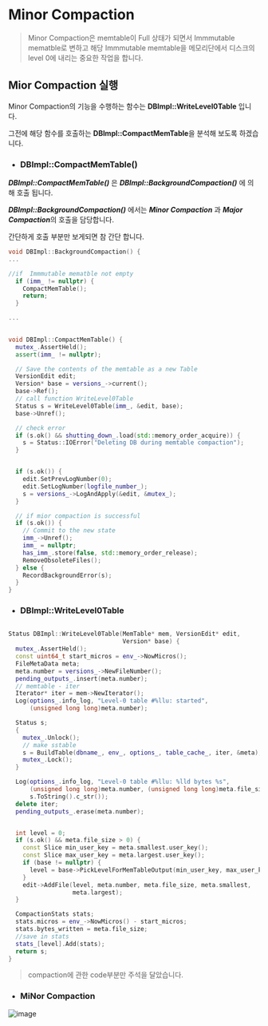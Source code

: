#  Minor Compaction
> Minor Compaction은  memtable이 Full 상태가 되면서 Immmutable mematble로 변하고 해당 Immmutable memtable을 메모리단에서 디스크의 level 0에 내리는 중요한 작업을 합니다.


## Mior Compaction 실행
Minor Compaction의 기능을 수행하는 함수는 **DBImpl::WriteLevel0Table** 입니다.

그전에 해당 함수를 호출하는 **DBImpl::CompactMemTable**을 분석해 보도록 하겠습니다.

- ### DBImpl::CompactMemTable()
***DBImpl::CompactMemTable()*** 은 ***DBImpl::BackgroundCompaction()*** 에 의해 호출 됩니다. 

***DBImpl::BackgroundCompaction()*** 에서는 ***Minor Compaction*** 과 ***Major Compaction***의 호출을 담당합니다.

간단하게 호출 부분만 보게되면 참 간단 합니다.

```c++
void DBImpl::BackgroundCompaction() {
...

//if  Immmutable mematble not empty
  if (imm_ != nullptr) { 
    CompactMemTable();    
    return;
  }

...

```

```c++
  
void DBImpl::CompactMemTable() {
  mutex_.AssertHeld();
  assert(imm_ != nullptr);

  // Save the contents of the memtable as a new Table
  VersionEdit edit;
  Version* base = versions_->current();
  base->Ref();
  // call function WriteLevel0Table
  Status s = WriteLevel0Table(imm_, &edit, base); 
  base->Unref();

  // check error 
  if (s.ok() && shutting_down_.load(std::memory_order_acquire)) { 
    s = Status::IOError("Deleting DB during memtable compaction");
  }


  if (s.ok()) {
    edit.SetPrevLogNumber(0);
    edit.SetLogNumber(logfile_number_);  
    s = versions_->LogAndApply(&edit, &mutex_);
  }

  // if mior compaction is successful
  if (s.ok()) {  
    // Commit to the new state
    imm_->Unref();
    imm_ = nullptr;  
    has_imm_.store(false, std::memory_order_release);
    RemoveObsoleteFiles();
  } else {
    RecordBackgroundError(s);
  }
}
```

- ### DBImpl::WriteLevel0Table

```c++

Status DBImpl::WriteLevel0Table(MemTable* mem, VersionEdit* edit,
                                Version* base) {
  mutex_.AssertHeld();
  const uint64_t start_micros = env_->NowMicros();
  FileMetaData meta;
  meta.number = versions_->NewFileNumber();
  pending_outputs_.insert(meta.number);
  // memtable - iter
  Iterator* iter = mem->NewIterator(); 
  Log(options_.info_log, "Level-0 table #%llu: started",
      (unsigned long long)meta.number);

  Status s;
  {
    mutex_.Unlock();
    // make sstable
    s = BuildTable(dbname_, env_, options_, table_cache_, iter, &meta); 
    mutex_.Lock();
  }

  Log(options_.info_log, "Level-0 table #%llu: %lld bytes %s",
      (unsigned long long)meta.number, (unsigned long long)meta.file_size,
      s.ToString().c_str());
  delete iter;
  pending_outputs_.erase(meta.number);


  int level = 0;
  if (s.ok() && meta.file_size > 0) {
    const Slice min_user_key = meta.smallest.user_key();
    const Slice max_user_key = meta.largest.user_key();
    if (base != nullptr) {
      level = base->PickLevelForMemTableOutput(min_user_key, max_user_key);
    }
    edit->AddFile(level, meta.number, meta.file_size, meta.smallest,
                  meta.largest);
  }

  CompactionStats stats;
  stats.micros = env_->NowMicros() - start_micros;
  stats.bytes_written = meta.file_size;
  //save in stats
  stats_[level].Add(stats);  
  return s;
}

```

> compaction에 관한 code부분만  주석을 달았습니다.

- ### MiNor Compaction 
![image](https://user-images.githubusercontent.com/86946575/188358601-12514a26-0894-4ea7-bb99-de2c6028a82f.png)
